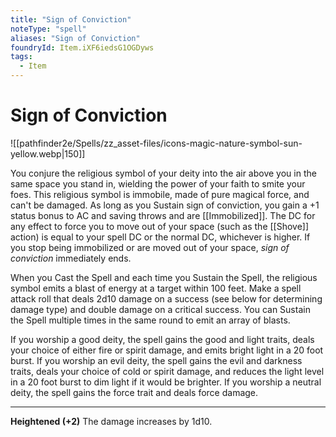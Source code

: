 ```yaml
---
title: "Sign of Conviction"
noteType: "spell"
aliases: "Sign of Conviction"
foundryId: Item.iXF6iedsG1OGDyws
tags:
  - Item
---
```


# Sign of Conviction
![[pathfinder2e/Spells/zz_asset-files/icons-magic-nature-symbol-sun-yellow.webp|150]]

You conjure the religious symbol of your deity into the air above you in the same space you stand in, wielding the power of your faith to smite your foes. This religious symbol is immobile, made of pure magical force, and can't be damaged. As long as you Sustain sign of conviction, you gain a +1 status bonus to AC and saving throws and are [[Immobilized]]. The DC for any effect to force you to move out of your space (such as the [[Shove]] action) is equal to your spell DC or the normal DC, whichever is higher. If you stop being immobilized or are moved out of your space, _sign of conviction_ immediately ends.

When you Cast the Spell and each time you Sustain the Spell, the religious symbol emits a blast of energy at a target within 100 feet. Make a spell attack roll that deals 2d10 damage on a success (see below for determining damage type) and double damage on a critical success. You can Sustain the Spell multiple times in the same round to emit an array of blasts.

If you worship a good deity, the spell gains the good and light traits, deals your choice of either fire or spirit damage, and emits bright light in a 20 foot burst. If you worship an evil deity, the spell gains the evil and darkness traits, deals your choice of cold or spirit damage, and reduces the light level in a 20 foot burst to dim light if it would be brighter. If you worship a neutral deity, the spell gains the force trait and deals force damage.

* * *

**Heightened (+2)** The damage increases by 1d10.
